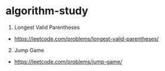 # algorithm-study

1. Longest Valid Parentheses
  * https://leetcode.com/problems/longest-valid-parentheses/

2. Jump Game
  * https://leetcode.com/problems/jump-game/

